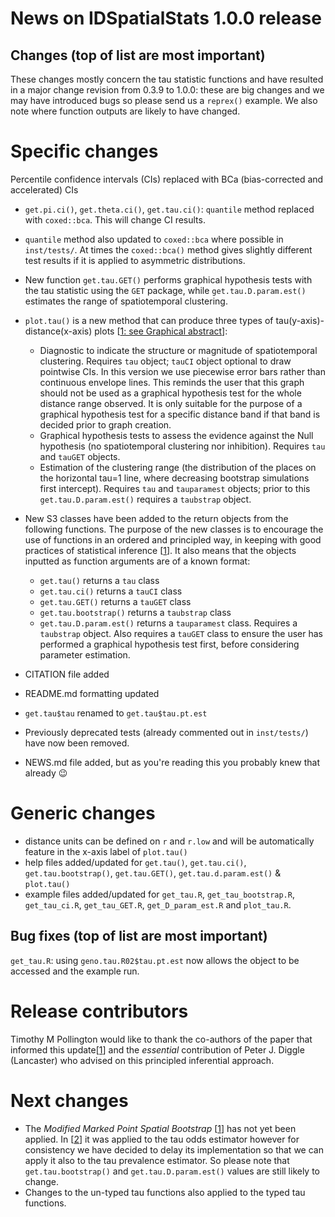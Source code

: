 # News on IDSpatialStats 1.0.0 release

## Changes (top of list are most important)
These changes mostly concern the tau statistic functions and have resulted in a major change revision from 0.3.9 to 1.0.0: these are big changes and we may have introduced bugs so please send us a `reprex()` example. We also note where function outputs are likely to have changed. 

# Specific changes
Percentile confidence intervals (CIs) replaced with BCa (bias-corrected and accelerated) CIs
* `get.pi.ci()`, `get.theta.ci()`, `get.tau.ci()`: `quantile` method replaced with `coxed::bca`. This will change CI results.
  
* `quantile` method also updated to `coxed::bca` where possible in `inst/tests/`. At times the `coxed::bca()` method gives slightly different test results if it is applied to asymmetric distributions.
  
* New function `get.tau.GET()` performs graphical hypothesis tests with the tau statistic using the `GET` package, while `get.tau.D.param.est()` estimates the range of spatiotemporal clustering.

* `plot.tau()` is a new method that can produce three types of tau(y-axis)-distance(x-axis) plots [[1: see Graphical abstract](https://doi.org/10.1016/j.spasta.2020.100438 "Developments in statistical inference when assessing spatiotemporal disease clustering with the tau statistic")]:
  * Diagnostic to indicate the structure or magnitude of spatiotemporal clustering. Requires `tau` object; `tauCI` object optional to draw pointwise CIs. In this version we use piecewise error bars rather than continuous envelope lines. This reminds the user that this graph should not be used as a graphical hypothesis test for the whole distance range observed. It is only suitable for the purpose of a graphical hypothesis test for a specific distance band if that band is decided prior to graph creation.
  * Graphical hypothesis tests to assess the evidence against the Null hypothesis (no spatiotemporal clustering nor inhibition). Requires `tau` and `tauGET` objects.
  * Estimation of the clustering range (the distribution of the places on the horizontal tau=1 line, where decreasing bootstrap simulations first intercept). Requires `tau` and `tauparamest` objects; prior to this `get.tau.D.param.est()` requires a `taubstrap` object.

* New S3 classes have been added to the return objects from the following functions. The purpose of the new classes is to encourage the use of functions in an ordered and principled way, in keeping with good practices of statistical inference [[1](https://doi.org/10.1016/j.spasta.2020.100438 "Developments in statistical inference when assessing spatiotemporal disease clustering with the tau statistic")]. It also means that the objects inputted as function arguments are of a known format:
  * `get.tau()` returns a `tau` class
  * `get.tau.ci()` returns a `tauCI` class
  * `get.tau.GET()` returns a `tauGET` class
  * `get.tau.bootstrap()` returns a `taubstrap` class
  * `get.tau.D.param.est()` returns a `tauparamest` class. Requires a `taubstrap` object. Also requires a `tauGET` class to ensure the user has performed a graphical hypothesis test first, before considering parameter estimation.

* CITATION file added
* README.md formatting updated
* `get.tau$tau` renamed to `get.tau$tau.pt.est`
* Previously deprecated tests (already commented out in `inst/tests/`) have now been removed.
* NEWS.md file added, but as you're reading this you probably knew that already :wink:

# Generic changes
* distance units can be defined on `r` and `r.low` and will be automatically feature in the x-axis label of `plot.tau()`
* help files added/updated for `get.tau()`, `get.tau.ci()`, `get.tau.bootstrap()`, `get.tau.GET()`, `get.tau.d.param.est()` & `plot.tau()`
* example files added/updated for `get_tau.R`, `get_tau_bootstrap.R`, `get_tau_ci.R`, `get_tau_GET.R`, `get_D_param_est.R` and `plot_tau.R`.

## Bug fixes (top of list are most important)
`get_tau.R`: using `geno.tau.R02$tau.pt.est` now allows the object to be accessed and the example run.

# Release contributors
Timothy M Pollington would like to thank the co-authors of the paper that informed this update[[1](https://doi.org/10.1016/j.spasta.2020.100438 "Developments in statistical inference when assessing spatiotemporal disease clustering with the tau statistic")] and the *essential* contribution of Peter J. Diggle (Lancaster) who advised on this principled inferential approach.

# Next changes
* The *Modified Marked Point Spatial Bootstrap* [[1](https://doi.org/10.1016/j.spasta.2020.100438 "Developments in statistical inference when assessing spatiotemporal disease clustering with the tau statistic")] has not yet been
applied. In [[2](https://doi.org/10.5281/zenodo.2552850 "t-pollington/tau-statistic-speedup: First release of tau statistic speedup")] it was applied to the tau odds estimator however for consistency we have decided to delay its implementation so that we can apply it also to the tau prevalence estimator. So please note that `get.tau.bootstrap()` and `get.tau.D.param.est()` values are still likely to change.
* Changes to the un-typed tau functions also applied to the typed tau functions.